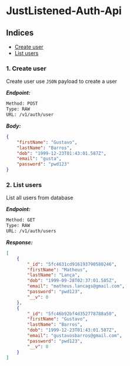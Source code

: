 # JustListened-Auth-Api

## Indices
* [Create user](#1-create-user)
* [List users](#2-list-users)

### 1. Create user

Create user use `JSON` payload to create a user

***Endpoint:***

```bash
Method: POST
Type: RAW
URL: /v1/auth/user
```

***Body:***

```json        
{
    "firstName": "Gustavo",
    "lastName": "Barros",
    "dob": "1999-12-23T01:43:01.587Z",
    "email": "gusta",
    "password": "pwd123"
}
```

### 2. List users

List all users from database

***Endpoint:***

```bash
Method: GET
Type: RAW
URL: /v1/auth/users
```

***Response:***

```json        
[
    {
        "_id": "5fc4631cd916193790580246",
        "firstName": "Matheus",
        "lastName": "Lança",
        "dob": "1999-09-28T02:37:01.585Z",
        "email": "matheus.lancags@gmail.com",
        "password": "pwd123",
        "__v": 0
    },
    {
        "_id": "5fc46b92bf4d352778788a50",
        "firstName": "Gustavo",
        "lastName": "Barros",
        "dob": "1999-12-23T01:43:01.587Z",
        "email": "gustavosbarros@gmail.com",
        "password": "pwd123",
        "__v": 0
    }
]
```